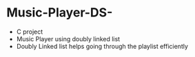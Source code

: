 # Music-Player-DS-
 - C project
 - Music Player using doubly linked list 
 - Doubly Linked list helps going through the playlist efficiently
